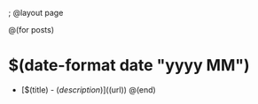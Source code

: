 ; @layout page

@(for posts)
# $(date-format date "yyyy MM")
 * [$(title) - $(description)]($(url))
@(end)
